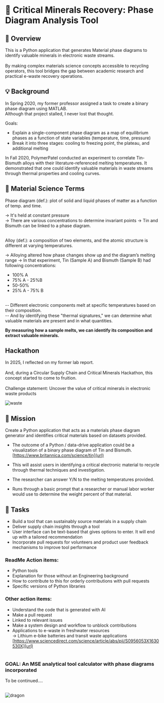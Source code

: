 # 🌊 Critical Minerals Recovery: Phase Diagram Analysis Tool

## 📝 Overview
This is a Python application that generates Material phase diagrams to identify valuable minerals in electronic waste streams. <br><br> By making complex materials science concepts accessible to recycling operators, this tool bridges the gap between academic research and practical e-waste recovery operations.

## 💡 Background

In Spring 2020, my former professor assigned a task to create a binary phase diagram using MATLAB. 
<br> Although that project stalled, I never lost that thought.

Goals:<br>
- Explain a single-component phase diagram as a map of equilibrium phases as a function of state variables (temperature, time, pressure)<br>
- Break it into three stages: cooling to freezing point, the plateau, and additional melting

In Fall 2020, PolymerPatel conducted an experiment to correlate Tin-Bismuth alloys with their literature-referenced melting temperatures. It demonstrated that one could identify valuable materials in waste streams through thermal properties and cooling curves.


## 🧪 Material Science Terms

Phase diagram (def.): plot of solid and liquid phases of matter as a function of temp. and time. <br>

 -> It's held at constant pressure <br>
 -> There are various concentrations to determine invariant points
  -> Tin and Bismuth can be linked to a phase diagram.<br><br>
  
Alloy (def.): a composition of two elements, and the atomic structure is different at varying temperatures. <br>

 -> Alloying altered how phase changes show up and the diagram’s melting range
 -> In that experiment, Tin (Sample A) and Bismuth (Sample B) had following concentrations:
 - 100% A<br>
 - 75% A - 25%B<br>
 - 50-50%<br>
 - 25% A - 75% B<br><br>

-- Different electronic components melt at specific temperatures based on their composition. <br>-- And by identifying these "thermal signatures," we can determine what valuable materials are present and in what quantities.

**By measuring how a sample melts, we can identify its composition and extract valuable minerals.**


## Hackathon

In 2025, I reflected on my former lab report. <br><br> And, during a Circular Supply Chain and Critical Minerals Hackathon, this concept started to come to fruition.<br><br>
Challenge statement: Uncover the value of critical minerals in electronic waste products

![waste](https://github.com/user-attachments/assets/37c9a6e0-a0f3-48f5-a480-bb10534d8fc9)

## 🎯 Mission

Create a Python application that acts as a materials phase diagram generator and identifies critical materials based on datasets provided.

- The outcome of a Python / data-drive application could be a visualization of a binary phase diagram of Tin and Bismuth. [https://www.britannica.com/science/tin](url)

 - This will assist users in identifying a critical electronic material to recycle through thermal techniques and investigation. <br>
 - The researcher can answer Y/N to the melting temperatures provided. <br>
 - Runs through a basic prompt that a researcher or manual labor worker would use to determine the weight percent of that material.

## 🚀 Tasks

- Build a tool that can sustainably source materials in a supply chain <br>
- Deliver supply chain insights through a tool <br>
- User interface can be text-based that gives options to enter. It will end up with a tailored recommendation <br>
- Incorporate pull requests for volunteers and product user feedback mechanisms to improve tool performance <br>


### ReadMe Action items:

 - Python tools <br>
 - Explanation for those without an Engineering background <br>
 - How to contribute to this for orderly contributions with pull requests <br>
 - Specific versions of Python libraries <br>

### Other action items:

 - Understand the code that is generated with AI <br>
 - Make a pull request <br>
 - Linked to relevant issues <br>
 - Make a system design and workflow to unblock contributions <br>
 - Applications to e-waste in freshwater resources <br>
  -> Lithium e-bike batteries and transit waste applications [https://www.sciencedirect.com/science/article/abs/pii/S0956053X1630530X](url)<br><br>


### GOAL: An MSE analytical tool calculator with phase diagrams incorporated

To be continued....<br><br>

![dragon](https://github.com/user-attachments/assets/9722ce8e-409f-431f-b857-35b19e609ff4)

